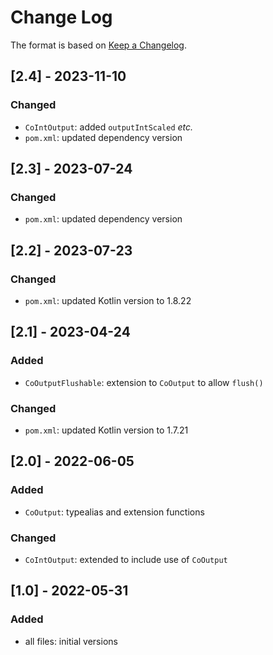 # Change Log

The format is based on [Keep a Changelog](http://keepachangelog.com/).

## [2.4] - 2023-11-10
### Changed
- `CoIntOutput`: added `outputIntScaled` _etc._
- `pom.xml`: updated dependency version

## [2.3] - 2023-07-24
### Changed
- `pom.xml`: updated dependency version

## [2.2] - 2023-07-23
### Changed
- `pom.xml`: updated Kotlin version to 1.8.22

## [2.1] - 2023-04-24
### Added
- `CoOutputFlushable`: extension to `CoOutput` to allow `flush()`
### Changed
- `pom.xml`: updated Kotlin version to 1.7.21

## [2.0] - 2022-06-05
### Added
- `CoOutput`: typealias and extension functions
### Changed
- `CoIntOutput`: extended to include use of `CoOutput`

## [1.0] - 2022-05-31
### Added
- all files: initial versions
